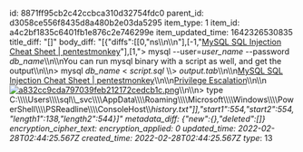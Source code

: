 id: 8871ff95cb2c42ccbca310d32754fdc0
parent_id: d3058ce556f8435d8a480b2e03da5295
item_type: 1
item_id: a4c2bf1835c6401fb1e876c2e746299e
item_updated_time: 1642326530835
title_diff: "[]"
body_diff: "[{\"diffs\":[[0,\"ns\\\n\\\n\"],[-1,\"[MySQL SQL Injection Cheat Sheet | pentestmonkey](https://pentestmonkey.net/cheat-sheet/sql-injection/mysql-sql-injection-cheat-sheet)\"],[1,\"> mysql --user=*user_name*  --password  *db_name*\\\n\\\nYou can run mysql binary with a script as well, and get the output\\\n\\\n> mysql *db_name* < *script.sql* \\\\> *output.tab*\\\n\\\n[MySQL SQL Injection Cheat Sheet | pentestmonkey](https://pentestmonkey.net/cheat-sheet/sql-injection/mysql-sql-injection-cheat-sheet)\\\n\\\n<ins>Privilege Escalation</ins>\\\n\\\n<ins>![a832cc9cda797039feb212172cedcb1c.png](:/2829866aa37b4039b67c547b572a86ab)</ins>\\\n\\\n> type C:\\\\\\\\Users\\\\\\\\sql\\\\_svc\\\\\\\\AppData\\\\\\\\Roaming\\\\\\\\Microsoft\\\\\\\\Windows\\\\\\\\PowerShell\\\\\\\\PSReadline\\\\\\\\ConsoleHost\\\\_history.txt\"]],\"start1\":554,\"start2\":554,\"length1\":138,\"length2\":544}]"
metadata_diff: {"new":{},"deleted":[]}
encryption_cipher_text: 
encryption_applied: 0
updated_time: 2022-02-28T02:44:25.567Z
created_time: 2022-02-28T02:44:25.567Z
type_: 13